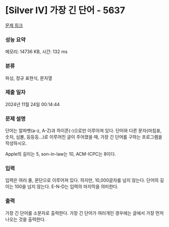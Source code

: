 # [Silver IV] 가장 긴 단어 - 5637 

[문제 링크](https://www.acmicpc.net/problem/5637) 

### 성능 요약

메모리: 14736 KB, 시간: 132 ms

### 분류

파싱, 정규 표현식, 문자열

### 제출 일자

2024년 11월 24일 00:14:44

### 문제 설명

<p>단어는 알파벳(a-z, A-Z)과 하이픈(-)으로만 이루어져 있다. 단어와 다른 문자(마침표, 숫자, 심볼, 등등등...)로 이루어진 글이 주어졌을 때, 가장 긴 단어를 구하는 프로그램을 작성하시오.</p>

<p>Apple의 길이는 5, son-in-law는 10, ACM-ICPC는 8이다.</p>

### 입력 

 <p>입력은 여러 줄, 문단으로 이루어져 있다. 하지만, 10,000글자를 넘지 않는다. 단어의 길이는 100을 넘지 않는다. E-N-D는 입력의 마지막을 의미한다.</p>

### 출력 

 <p>가장 긴 단어를 소문자로 출력한다. 가장 긴 단어가 여러개인 경우에는 글에서 가장 먼저 나오는 것을 출력한다.</p>

